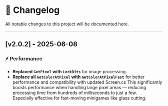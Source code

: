 # 📜 Changelog

All notable changes to this project will be documented here.

---

## [v2.0.2] - 2025-06-08

### ⚡ Performance
- **Replaced `GetPixel` with `LockBits`** for image processing.
- **Replace all `GetColorAtPixel` with `GetColorAtPixelFast`** for better performance and compatibility with updated Screen.cs
  This significantly boosts performance when handling large pixel areas — reducing processing time from hundreds of milliseconds to just a few.  
  Especially effective for fast-moving minigames like glass cutting.

  

